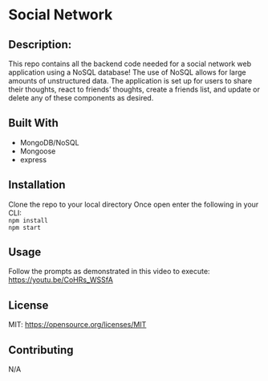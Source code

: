 # Social Network

## Description:
This repo contains all the backend code needed for a social network web application using a NoSQL database! The use of NoSQL allows for large amounts of unstructured data. The application is set up for users to share their thoughts, react to friends’ thoughts, create a friends list, and update or delete any of these components as desired.

## Built With
* MongoDB/NoSQL
* Mongoose
* express


## Installation
Clone the repo to your local directory
Once open enter the following in your CLI:
<br>```npm install```
<br>```npm start```

## Usage
Follow the prompts as demonstrated in this video to execute:
<br> https://youtu.be/CoHRs_WSSfA

## License
MIT:  https://opensource.org/licenses/MIT

## Contributing
N/A